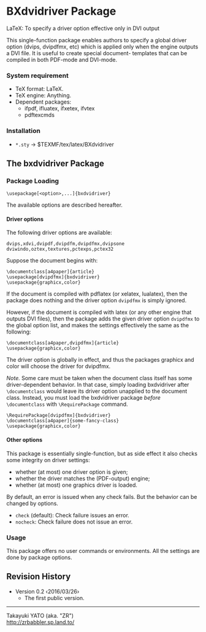 BXdvidriver Package
===================

LaTeX: To specify a driver option effective only in DVI output

This single-function package enables authors to specify a global
driver option (dvips, dvipdfmx, etc) which is applied only when the
engine outputs a DVI file. It is useful to create special document-
templates that can be compiled in both PDF-mode and DVI-mode.

### System requirement

  * TeX format: LaTeX.
  * TeX engine: Anything.
  * Dependent packages:
      - ifpdf, ifluatex, ifxetex, ifvtex
      - pdftexcmds

### Installation

  - `*.sty` → $TEXMF/tex/latex/BXdvidriver

The bxdvidriver Package
-----------------------

### Package Loading

    \usepackage[<option>,...]{bxdvidriver}

The available options are described hereafter.

#### Driver options

The following driver options are available:

    dvips,xdvi,dvipdf,dvipdfm,dvipdfmx,dvipsone
    dviwindo,oztex,textures,pctexps,pctex32

Suppose the document begins with:

    \documentclass[a4paper]{article}
    \usepackage[dvipdfmx]{bxdvidriver}
    \usepackage{graphicx,color}

If the document is compiled with pdflatex (or xelatex, lualatex), then
the package does nothing and the driver option `dvipdfmx` is simply
ignored.

However, if the document is compiled with latex (or any other engine
that outputs DVI files), then the package adds the given driver option
`dvipdfmx` to the global option list, and makes the settings effectively
the same as the following:

    \documentclass[a4paper,dvipdfmx]{article}
    \usepackage{graphicx,color}

The driver option is globally in effect, and thus the packages graphicx
and color will choose the driver for dvipdfmx.

*Note.* Some care must be taken when the document class itself has some
driver-dependent behavior. In that case, simply loading bxdvidriver
after `\documentclass` would leave its driver option unapplied to the
document class. Instead, you must load the bxdvidriver package *before*
`\documentclass` with `\RequirePackage` command.

    \RequirePackage[dvipdfmx]{bxdvidriver}
    \documentclass[a4paper]{some-fancy-class}
    \usepackage{graphicx,color}

#### Other options

This package is essentially single-function, but as side effect it also
checks some integrity on driver settings:

  * whether (at most) one driver option is given;
  * whether the driver matches the (PDF-output) engine;
  * whether (at most) one graphics driver is loaded.

By default, an error is issued when any check fails. But the behavior
can be changed by options.

  * `check` (default): Check failure issues an error.
  * `nocheck`: Check failure does not issue an error.

### Usage

This package offers no user commands or environments. All the settings
are done by package options.

Revision History
----------------

  * Version 0.2  ‹2016/03/26›
      - The first public version.

--------------------
Takayuki YATO (aka. "ZR")  
http://zrbabbler.sp.land.to/
